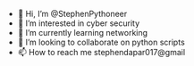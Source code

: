 - 👋 Hi, I’m @StephenPythoneer
- 👀 I’m interested in cyber security
- 🌱 I’m currently learning networking
- 💞️ I’m looking to collaborate on python scripts
- 📫 How to reach me stephendapar017@gmail

<!---
StephenDapar/StephenDapar is a ✨ special ✨ repository because its `README.md` (this file) appears on your GitHub profile.
You can click the Preview link to take a look at your changes.
--->
